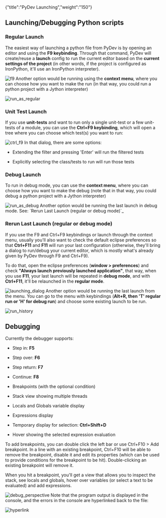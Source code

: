 {"title":"PyDev Launching","weight":"150"}

## Launching/Debugging Python scripts

### Regular Launch

The easiest way of launching a python file from PyDev is by opening an editor and using the **F9 keybinding**. Through that command, PyDev will create/reuse a **launch** config to run the current editor based on the **current settings of the project** (in other words, if the project is configured as IronPython, it'll use an IronPython interpreter).

![f9](/Images/appc/pydev.org/images/debugger/f9.png)
Another option would be running using the **context menu**, where you can choose how you want to make the run (in that way, you could run a python project with a Jython interpreter)

![run_as_regular](/Images/appc/pydev.org/images/debugger/run_as_regular.png)

### Unit Test Launch

If you use **unit-tests** and want to run only a single unit-test or a few unit-tests of a module, you can use the **Ctrl+F9 keybinding**, which will open a tree where you can choose which test(s) you want to run:

![ctrl_f9](/Images/appc/pydev.org/images/debugger/ctrl_f9.png)
In that dialog, there are some options:

* Extending the filter and pressing 'Enter' will run the filtered tests

* Explicitly selecting the class/tests to run will run those tests

### Debug Launch

To run in debug mode, you can use the **context menu**, where you can choose how you want to make the debug (note that in that way, you could debug a python project with a Jython interpreter)

![run_as_debug](/Images/appc/pydev.org/images/debugger/run_as_debug.png)
Another option would be running the last launch in debug mode. See: \`Rerun Last Launch (regular or debug mode)\`\_

### Rerun Last Launch (regular or debug mode)

If you use the F9 and Ctrl+F9 keybindings or launch through the context menu, usually you'll also want to check the default eclipse preferences so that **Ctrl+F11** and **F11** will run your last configuration (otherwise, they'll bring a dialog to run/debug your current editor, which is mostly what's already given by PyDev through F9 and Ctrl+F9).

To do that, open the eclipse preferences (**window > preferences**) and check **"Always launch previously launched application"**, that way, when you use **F11**, your last launch will be repeated in **debug mode**, and with **Ctrl+F11**, it'll be relaunched in the **regular mode**.

![launching_dialog](/Images/appc/pydev.org/images/debugger/launching_dialog.png)
Another option would be running the last launch from the menu. You can go to the menu with keybindings (**Alt+R, then 'T' regular run or 'H' for debug run**) and choose some existing launch to be run.

![run_history](/Images/appc/pydev.org/images/debugger/run_history.png)

## Debugging

Currently the debugger supports:

* Step in: **F5**

* Step over: **F6**

* Step return: **F7**

* Continue: **F8**

* Breakpoints (with the optional condition)

* Stack view showing multiple threads

* Locals and Globals variable display

* Expressions display

* Temporary display for selection: **Ctrl+Shift+D**

* Hover showing the selected expression evaluation

To add breakpoints, you can double click the left bar or use Ctrl+F10 > Add breakpoint. In a line with an existing breakpoint, Ctrl+F10 will be able to remove the breakpoint, disable it and edit its properties (which can be used to provide conditions for the breakpoint to be hit). Double-clicking an existing breakpoint will remove it.

When you hit a breakpoint, you'll get a view that allows you to inspect the stack, see locals and globals, hover over variables (or select a text to be evaluated) and add expressions.

![debug_perspective](/Images/appc/pydev.org/images/debugger/debug_perspective.png)
Note that the program output is displayed in the console, and the errors in the console are hyperlinked back to the file:

![hyperlink](/Images/appc/pydev.org/images/debugger/hyperlink.png)
